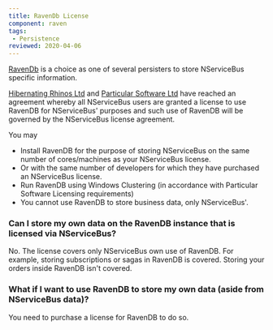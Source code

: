 ```yaml
---
title: RavenDb License
component: raven
tags:
 - Persistence
reviewed: 2020-04-06
---
```

[RavenDb](https://ravendb.net/) is a choice as one of several persisters to store NServiceBus specific information.

[Hibernating Rhinos Ltd](https://hibernatingrhinos.com/) and [Particular Software Ltd](https://particular.net/) have reached an agreement whereby all NServiceBus users are granted a license to use RavenDB for NServiceBus' purposes and such use of RavenDB will be governed by the NServiceBus license agreement.

You may

- Install RavenDB for the purpose of storing NServiceBus on the same number of cores/machines as your NServiceBus license.
- Or with the same number of developers for which they have purchased an NServiceBus license.
- Run RavenDB using Windows Clustering (in accordance with Particular Software Licensing requirements)
- You cannot use RavenDB to store business data, only NServiceBus'.

### Can I store my own data on the RavenDB instance that is licensed via NServiceBus?
No. The license covers only NServiceBus own use of RavenDB. For example, storing subscriptions or sagas in RavenDB is covered. Storing your orders inside RavenDB isn't covered.

### What if I want to use RavenDB to store my own data (aside from NServiceBus data)?
You need to purchase a license for RavenDB to do so.
